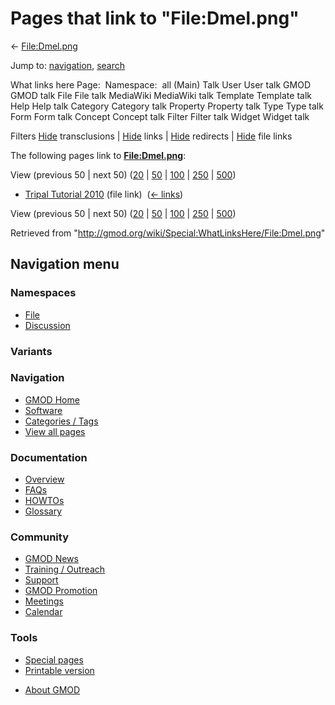 <div id="mw-page-base" class="noprint">

</div>

<div id="mw-head-base" class="noprint">

</div>

<div id="content" class="mw-body" role="main">

<span id="top"></span>

<div id="mw-js-message" style="display:none;">

</div>



# <span dir="auto">Pages that link to "File:Dmel.png"</span>

<div id="bodyContent">

<div id="contentSub">

← [File:Dmel.png](/wiki/File:Dmel.png "File:Dmel.png")

</div>

<div id="jump-to-nav" class="mw-jump">

Jump to: [navigation](#mw-navigation), [search](#p-search)

</div>

<div id="mw-content-text">

What links here Page:  Namespace:  all (Main) Talk User User talk GMOD
GMOD talk File File talk MediaWiki MediaWiki talk Template Template talk
Help Help talk Category Category talk Property Property talk Type Type
talk Form Form talk Concept Concept talk Filter Filter talk Widget
Widget talk

Filters
[Hide](/mediawiki/index.php?title=Special:WhatLinksHere/File:Dmel.png&hidetrans=1 "Special:WhatLinksHere/File:Dmel.png")
transclusions \|
[Hide](/mediawiki/index.php?title=Special:WhatLinksHere/File:Dmel.png&hidelinks=1 "Special:WhatLinksHere/File:Dmel.png")
links \|
[Hide](/mediawiki/index.php?title=Special:WhatLinksHere/File:Dmel.png&hideredirs=1 "Special:WhatLinksHere/File:Dmel.png")
redirects \|
[Hide](/mediawiki/index.php?title=Special:WhatLinksHere/File:Dmel.png&hideimages=1 "Special:WhatLinksHere/File:Dmel.png")
file links

The following pages link to
**[File:Dmel.png](/wiki/File:Dmel.png "File:Dmel.png")**:

View (previous 50 \| next 50)
([20](/mediawiki/index.php?title=Special:WhatLinksHere/File:Dmel.png&limit=20 "Special:WhatLinksHere/File:Dmel.png")
\|
[50](/mediawiki/index.php?title=Special:WhatLinksHere/File:Dmel.png&limit=50 "Special:WhatLinksHere/File:Dmel.png")
\|
[100](/mediawiki/index.php?title=Special:WhatLinksHere/File:Dmel.png&limit=100 "Special:WhatLinksHere/File:Dmel.png")
\|
[250](/mediawiki/index.php?title=Special:WhatLinksHere/File:Dmel.png&limit=250 "Special:WhatLinksHere/File:Dmel.png")
\|
[500](/mediawiki/index.php?title=Special:WhatLinksHere/File:Dmel.png&limit=500 "Special:WhatLinksHere/File:Dmel.png"))

- [Tripal Tutorial
  2010](/wiki/Tripal_Tutorial_2010 "Tripal Tutorial 2010") (file link) ‎
  <span class="mw-whatlinkshere-tools">([←
  links](/mediawiki/index.php?title=Special:WhatLinksHere&target=Tripal+Tutorial+2010 "Special:WhatLinksHere"))</span>

View (previous 50 \| next 50)
([20](/mediawiki/index.php?title=Special:WhatLinksHere/File:Dmel.png&limit=20 "Special:WhatLinksHere/File:Dmel.png")
\|
[50](/mediawiki/index.php?title=Special:WhatLinksHere/File:Dmel.png&limit=50 "Special:WhatLinksHere/File:Dmel.png")
\|
[100](/mediawiki/index.php?title=Special:WhatLinksHere/File:Dmel.png&limit=100 "Special:WhatLinksHere/File:Dmel.png")
\|
[250](/mediawiki/index.php?title=Special:WhatLinksHere/File:Dmel.png&limit=250 "Special:WhatLinksHere/File:Dmel.png")
\|
[500](/mediawiki/index.php?title=Special:WhatLinksHere/File:Dmel.png&limit=500 "Special:WhatLinksHere/File:Dmel.png"))

</div>

<div class="printfooter">

Retrieved from
"<http://gmod.org/wiki/Special:WhatLinksHere/File:Dmel.png>"

</div>

<div id="catlinks" class="catlinks catlinks-allhidden">

</div>

<div class="visualClear">

</div>

</div>

</div>

<div id="mw-navigation">

## Navigation menu

<div id="mw-head">



<div id="left-navigation">

<div id="p-namespaces" class="vectorTabs" role="navigation"
aria-labelledby="p-namespaces-label">

### Namespaces

- <span id="ca-nstab-image"><a href="/wiki/File:Dmel.png" accesskey="c"
  title="View the file page [c]">File</a></span>
- <span id="ca-talk"><a
  href="/mediawiki/index.php?title=File_talk:Dmel.png&amp;action=edit&amp;redlink=1"
  accesskey="t"
  title="Discussion about the content page [t]">Discussion</a></span>

</div>

<div id="p-variants" class="vectorMenu emptyPortlet" role="navigation"
aria-labelledby="p-variants-label">

### 

### Variants[](#)

<div class="menu">

</div>

</div>

</div>

<div id="right-navigation">





</div>



</div>

</div>

</div>

<div id="mw-panel">

<div id="p-logo" role="banner">

<a href="/wiki/Main_Page"
style="background-image: url(http://gmod.org/images/GMOD-cogs.png);"
title="Visit the main page"></a>

</div>

<div id="p-Navigation" class="portal" role="navigation"
aria-labelledby="p-Navigation-label">

### Navigation

<div class="body">

- <span id="n-GMOD-Home">[GMOD Home](/wiki/Main_Page)</span>
- <span id="n-Software">[Software](/wiki/GMOD_Components)</span>
- <span id="n-Categories-.2F-Tags">[Categories /
  Tags](/wiki/Categories)</span>
- <span id="n-View-all-pages">[View all
  pages](/wiki/Special:AllPages)</span>

</div>

</div>

<div id="p-Documentation" class="portal" role="navigation"
aria-labelledby="p-Documentation-label">

### Documentation

<div class="body">

- <span id="n-Overview">[Overview](/wiki/Overview)</span>
- <span id="n-FAQs">[FAQs](/wiki/Category:FAQ)</span>
- <span id="n-HOWTOs">[HOWTOs](/wiki/Category:HOWTO)</span>
- <span id="n-Glossary">[Glossary](/wiki/Glossary)</span>

</div>

</div>

<div id="p-Community" class="portal" role="navigation"
aria-labelledby="p-Community-label">

### Community

<div class="body">

- <span id="n-GMOD-News">[GMOD News](/wiki/GMOD_News)</span>
- <span id="n-Training-.2F-Outreach">[Training /
  Outreach](/wiki/Training_and_Outreach)</span>
- <span id="n-Support">[Support](/wiki/Support)</span>
- <span id="n-GMOD-Promotion">[GMOD
  Promotion](/wiki/GMOD_Promotion)</span>
- <span id="n-Meetings">[Meetings](/wiki/Meetings)</span>
- <span id="n-Calendar">[Calendar](/wiki/Calendar)</span>

</div>

</div>

<div id="p-tb" class="portal" role="navigation"
aria-labelledby="p-tb-label">

### Tools

<div class="body">

- <span id="t-specialpages"><a href="/wiki/Special:SpecialPages" accesskey="q"
  title="A list of all special pages [q]">Special pages</a></span>
- <span id="t-print"><a
  href="/mediawiki/index.php?title=Special:WhatLinksHere/File:Dmel.png&amp;printable=yes"
  rel="alternate" accesskey="p"
  title="Printable version of this page [p]">Printable version</a></span>

</div>

</div>

</div>

</div>

<div id="footer" role="contentinfo">

- <span id="footer-places-about">[About
  GMOD](/wiki/GMOD:About "GMOD:About")</span>

<!-- -->






</div>
